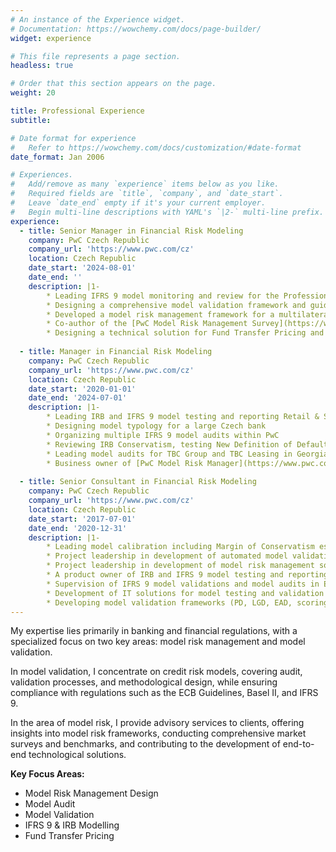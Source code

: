 ```yaml
---
# An instance of the Experience widget.
# Documentation: https://wowchemy.com/docs/page-builder/
widget: experience

# This file represents a page section.
headless: true

# Order that this section appears on the page.
weight: 20

title: Professional Experience
subtitle:

# Date format for experience
#   Refer to https://wowchemy.com/docs/customization/#date-format
date_format: Jan 2006

# Experiences.
#   Add/remove as many `experience` items below as you like.
#   Required fields are `title`, `company`, and `date_start`.
#   Leave `date_end` empty if it's your current employer.
#   Begin multi-line descriptions with YAML's `|2-` multi-line prefix.
experience:
  - title: Senior Manager in Financial Risk Modeling 
    company: PwC Czech Republic
    company_url: 'https://www.pwc.com/cz'
    location: Czech Republic
    date_start: '2024-08-01'
    date_end: ''
    description: |1-
        * Leading IFRS 9 model monitoring and review for the Professional Real Estate portfolio of a systemically important financial institution in the Netherlands, ensuring compliance with internal standards for audit purposes.
        * Designing a comprehensive model validation framework and guidelines for a multilateral development finance institution.
        * Developed a model risk management framework for a multilateral development finance institution, encompassing peer benchmarking, risk tiering, inventory design, model identification and categorization, lifecycle design, and defined roles and responsibilities.
        * Co-author of the [PwC Model Risk Management Survey](https://www.pwc.com/cz/en/temata/model-risk-management-survey.html), offering insights into current trends and practices in the MRM landscape.
        * Designing a technical solution for Fund Transfer Pricing and leading its implementation for a small bank.
       
  - title: Manager in Financial Risk Modeling 
    company: PwC Czech Republic
    company_url: 'https://www.pwc.com/cz'
    location: Czech Republic
    date_start: '2020-01-01'
    date_end: '2024-07-01'
    description: |1-
        * Leading IRB and IFRS 9 model testing and reporting Retail & SME team (10-14 members) for a systematically important bank in the Netherlands 
        * Designing model typology for a large Czech bank
        * Organizing multiple IFRS 9 model audits within PwC
        * Reviewing IRB Conservatism, testing New Definition of Default
        * Leading model audits for TBC Group and TBC Leasing in Georgia
        * Business owner of [PwC Model Risk Manager](https://www.pwc.com/cz/en/sluzby/podnikove-poradenstvi/financial-risk-modelling/model-risk-manager.html) 
        
  - title: Senior Consultant in Financial Risk Modeling 
    company: PwC Czech Republic
    company_url: 'https://www.pwc.com/cz'
    location: Czech Republic
    date_start: '2017-07-01'
    date_end: '2020-12-31'
    description: |1-
        * Leading model calibration including Margin of Conservatism estimations for a systemically important financial institution in the Netherlands
        * Project leadership in development of automated model validation solutions
        * Project leadership in development of model risk management solutions
        * A product owner of IRB and IFRS 9 model testing and reporting team (using Agile techniques) for a systemically important financial institution in the Netherlands
        * Supervision of IFRS 9 model validations and model audits in Europe and Asia (Achmea Bank, Aegon Bank, TBC Group, Basis Bank, VLK Bank etc.)
        * Development of IT solutions for model testing and validation reporting for PwC (R, LaTeX, SQL)
        * Developing model validation frameworks (PD, LGD, EAD, scoring and macroeconomic models)
---
```


My expertise lies primarily in banking and financial regulations, with a specialized focus on two key areas: model risk management and model validation.

In model validation, I concentrate on credit risk models, covering audit, validation processes, and methodological design, while ensuring compliance with regulations such as the ECB Guidelines, Basel II, and IFRS 9.

In the area of model risk, I provide advisory services to clients, offering insights into model risk frameworks, conducting comprehensive market surveys and benchmarks, and contributing to the development of end-to-end technological solutions.

**Key Focus Areas:**
  
* Model Risk Management Design  
* Model Audit  
* Model Validation  
* IFRS 9 & IRB Modelling  
* Fund Transfer Pricing
